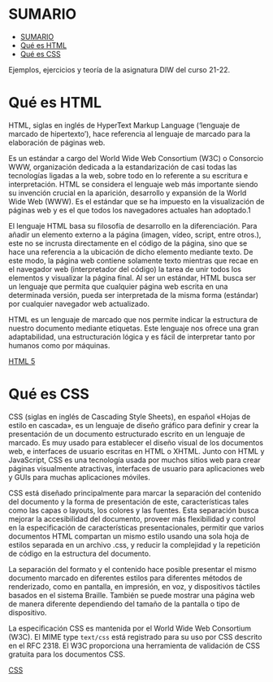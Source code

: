 # SUMARIO

- [SUMARIO](#sumario)
- [Qué es HTML](#qué-es-html)
- [Qué es CSS](#qué-es-css)

Ejemplos, ejercicios y teoría de la asignatura DIW del curso 21-22.

# Qué es HTML

 HTML, siglas en inglés de HyperText Markup Language (‘lenguaje de marcado de hipertexto’), hace referencia al lenguaje de marcado para la elaboración de páginas web.
 
 Es un estándar a cargo del World Wide Web Consortium (W3C) o Consorcio WWW, organización dedicada a la estandarización de casi todas las tecnologías ligadas a la web, sobre todo en lo referente a su escritura e interpretación. HTML se considera el lenguaje web más importante siendo su invención crucial en la aparición, desarrollo y expansión de la World Wide Web (WWW). Es el estándar que se ha impuesto en la visualización de páginas web y es el que todos los navegadores actuales han adoptado.1

El lenguaje HTML basa su filosofía de desarrollo en la diferenciación. Para añadir un elemento externo a la página (imagen, vídeo, script, entre otros.), este no se incrusta directamente en el código de la página, sino que se hace una referencia a la ubicación de dicho elemento mediante texto. De este modo, la página web contiene solamente texto mientras que recae en el navegador web (interpretador del código) la tarea de unir todos los elementos y visualizar la página final. Al ser un estándar, HTML busca ser un lenguaje que permita que cualquier página web escrita en una determinada versión, pueda ser interpretada de la misma forma (estándar) por cualquier navegador web actualizado.

HTML es un lenguaje de marcado que nos permite indicar la estructura de nuestro documento mediante etiquetas. Este lenguaje nos ofrece una gran adaptabilidad, una estructuración lógica y es fácil de interpre­tar tanto por humanos como por máquinas. 

[HTML 5](UD4%20HTML5/README.md)
# Qué es CSS

CSS (siglas en inglés de Cascading Style Sheets), en español «Hojas de estilo en cascada», es un lenguaje de diseño gráfico para definir y crear la presentación de un documento estructurado escrito en un lenguaje de marcado. Es muy usado para establecer el diseño visual de los documentos web, e interfaces de usuario escritas en HTML o XHTML. Junto con HTML y JavaScript, CSS es una tecnología usada por muchos sitios web para crear páginas visualmente atractivas, interfaces de usuario para aplicaciones web y GUIs para muchas aplicaciones móviles.

CSS está diseñado principalmente para marcar la separación del contenido del documento y la forma de presentación de este, características tales como las capas o layouts, los colores y las fuentes.​ Esta separación busca mejorar la accesibilidad del documento, proveer más flexibilidad y control en la especificación de características presentacionales, permitir que varios documentos HTML compartan un mismo estilo usando una sola hoja de estilos separada en un archivo .css, y reducir la complejidad y la repetición de código en la estructura del documento.

La separación del formato y el contenido hace posible presentar el mismo documento marcado en diferentes estilos para diferentes métodos de renderizado, como en pantalla, en impresión, en voz, y dispositivos táctiles basados en el sistema Braille. También se puede mostrar una página web de manera diferente dependiendo del tamaño de la pantalla o tipo de dispositivo. 

La especificación CSS es mantenida por el World Wide Web Consortium (W3C). El MIME type `text/css` está registrado para su uso por CSS descrito en el RFC 2318.​ El W3C proporciona una herramienta de validación de CSS gratuita para los documentos CSS. 

[CSS](UD5%20CSS/README.md)